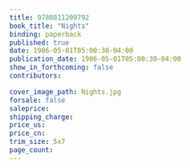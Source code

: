 ```yaml
---
title: 9780811209792
book_title: "Nights"
binding: paperback
published: true
date: 1986-05-01T05:00:30-04:00
publication_date: 1986-05-01T05:00:30-04:00
show_in_forthcoming: false
contributors:

cover_image_path: Nights.jpg
forsale: false
saleprice:
shipping_charge:
price_us:
price_cn:
trim_size: 5x7
page_count:
---
```


